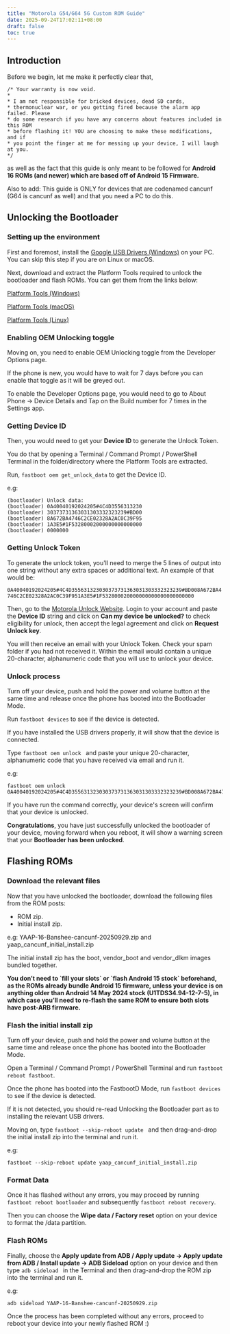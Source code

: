 ```yaml
---
title: "Motorola G54/G64 5G Custom ROM Guide"
date: 2025-09-24T17:02:11+08:00
draft: false
toc: true
---
```


## Introduction

Before we begin, let me make it perfectly clear that,

```
/* Your warranty is now void.
*
* I am not responsible for bricked devices, dead SD cards,
* thermonuclear war, or you getting fired because the alarm app failed. Please
* do some research if you have any concerns about features included in this ROM
* before flashing it! YOU are choosing to make these modifications, and if
* you point the finger at me for messing up your device, I will laugh at you.
*/
```

as well as the fact that this guide is only meant to be followed for **Android 16 ROMs (and newer) which are based off of Android 15 Firmware.**

Also to add: This guide is ONLY for devices that are codenamed cancunf (G64 is cancunf as well) and that you need a PC to do this.

## Unlocking the Bootloader

### Setting up the environment

First and foremost, install the [Google USB Drivers (Windows)](https://dl.google.com/android/repository/usb_driver_r13-windows.zip) on your PC. You can skip this step if you are on Linux or macOS.

Next, download and extract the Platform Tools required to unlock the bootloader and flash ROMs. You can get them from the links below:

[Platform Tools (Windows)](https://dl.google.com/android/repository/platform-tools-latest-windows.zip)

[Platform Tools (macOS)](https://dl.google.com/android/repository/platform-tools-latest-darwin.zip)

[Platform Tools (Linux)](https://dl.google.com/android/repository/platform-tools-latest-linux.zip)

### Enabling OEM Unlocking toggle

Moving on, you need to enable OEM Unlocking toggle from the Developer Options page.

If the phone is new, you would have to wait for 7 days before you can enable that toggle as it will be greyed out.

To enable the Developer Options page, you would need to go to About Phone -> Device Details and Tap on the Build number for 7 times in the Settings app.

### Getting Device ID

Then, you would need to get your **Device ID** to generate the Unlock Token.

You do that by opening a Terminal / Command Prompt / PowerShell Terminal in the folder/directory where the Platform Tools are extracted.

Run, ```fastboot oem get_unlock_data``` to get the Device ID.

e.g:

```
(bootloader) Unlock data:
(bootloader) 0A40040192024205#4C4D3556313230
(bootloader) 30373731363031303332323239#BD00
(bootloader) 8A672BA4746C2CE02328A2AC0C39F95
(bootloader) 1A3E5#1F53280002000000000000000
(bootloader) 0000000
```

### Getting Unlock Token

To generate the unlock token, you'll need to merge the 5 lines of output into one string without any extra spaces or additional text. An example of that would be:

```0A40040192024205#4C4D355631323030373731363031303332323239#BD008A672BA4746C2CE02328A2AC0C39F951A3E5#1F532800020000000000000000000000```

Then, go to the [Motorola Unlock Website](https://en-us.support.motorola.com/app/standalone/bootloader/unlock-your-device-b). Login to your account and paste the **Device ID** string and click on **Can my device be unlocked?** to check eligibility for unlock, then accept the legal agreement and click on **Request Unlock key**.

You will then receive an email with your Unlock Token. Check your spam folder if you had not received it. Within the email would contain a unique 20-character, alphanumeric code that you will use to unlock your device.

### Unlock process

Turn off your device, push and hold the power and volume button at the same time and release once the phone has booted into the Bootloader Mode.

Run ```fastboot devices``` to see if the device is detected.

If you have installed the USB drivers properly, it will show that the device is connected.

Type ```fastboot oem unlock ``` and paste your unique 20-character, alphanumeric code that you have received via email and run it.

e.g: 

```
fastboot oem unlock 0A40040192024205#4C4D355631323030373731363031303332323239#BD008A672BA4746C2CE02328A2AC0C39F951A3E5#1F532800020000000000000000000000
```

If you have run the command correctly, your device's screen will confirm that your device is unlocked.

**Congratulations**, you have just successfully unlocked the bootloader of your device, moving forward when you reboot, it will show a warning screen that your **Bootloader has been unlocked**.

## Flashing ROMs

### Download the relevant files

Now that you have unlocked the bootloader, download the following files from the ROM posts:

- ROM zip.
- Initial install zip.

e.g: YAAP-16-Banshee-cancunf-20250929.zip and yaap\_cancunf\_initial\_install.zip

The initial install zip has the boot, vendor\_boot and vendor\_dlkm images bundled together.

**You don’t need to \`fill your slots\` or \`flash Android 15 stock\` beforehand, as the ROMs already bundle Android 15 firmware, unless your device is on anything older than Android 14 May 2024 stock (U1TDS34.94-12-7-5), in which case you’ll need to re-flash the same ROM to ensure both slots have post-ARB firmware.**

### Flash the initial install zip

Turn off your device, push and hold the power and volume button at the same time and release once the phone has booted into the Bootloader Mode.

Open a Terminal / Command Prompt / PowerShell Terminal and run ```fastboot reboot fastboot```.

Once the phone has booted into the FastbootD Mode, run ```fastboot devices``` to see if the device is detected.

If it is not detected, you should re-read Unlocking the Bootloader part as to installing the relevant USB drivers.

Moving on, type ```fastboot --skip-reboot update ``` and then drag-and-drop the initial install zip into the terminal and run it.

e.g:

```
fastboot --skip-reboot update yaap_cancunf_initial_install.zip
```

### Format Data
Once it has flashed without any errors, you may proceed by running ```fastboot reboot bootloader``` and subsequently ```fastboot reboot recovery```.

Then you can choose the **Wipe data / Factory reset** option on your device to format the /data partition.

### Flash ROMs

Finally, choose the **Apply update from ADB / Apply update -> Apply update from ADB / Install update -> ADB Sideload** option on your device and then type ```adb sideload ``` in the Terminal and then drag-and-drop the ROM zip into the terminal and run it.

e.g:

```
adb sideload YAAP-16-Banshee-cancunf-20250929.zip
```

Once the process has been completed without any errors, proceed to reboot your device into your newly flashed ROM :)
